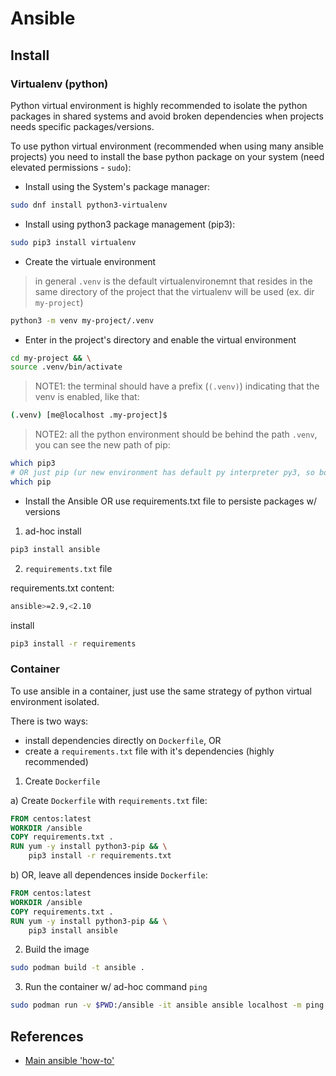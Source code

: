 # Ansible

## Install

### Virtualenv (python)

Python virtual environment is highly recommended to isolate the python packages in shared systems and avoid broken dependencies when projects needs specific packages/versions.


To use python virtual environment (recommended when using many ansible projects) you need to install the base python package on your system (need elevated permissions - `sudo`):


- Install using the System's package manager:
```bash
sudo dnf install python3-virtualenv
```

- Install using python3 package management (pip3):

```bash
sudo pip3 install virtualenv
```

- Create the virtuale environment

> in general `.venv` is the default virtualenvironemnt that resides in the same directory of the project that the virtualenv will be used (ex. dir `my-project`)

```bash
python3 -m venv my-project/.venv
```

- Enter in the project's directory and enable the virtual environment

```bash
cd my-project && \
source .venv/bin/activate
```

> NOTE1: the terminal should have a prefix (`(.venv)`) indicating that the venv is enabled, like that:

```bash
(.venv) [me@localhost .my-project]$ 
```

> NOTE2: all the python environment should be behind the path `.venv`, you can see the new path of pip:
```bash
which pip3
# OR just pip (ur new environment has default py interpreter py3, so both are version 3)
which pip
```


- Install the Ansible OR use requirements.txt file to persiste packages w/ versions

1. ad-hoc install
```bash
pip3 install ansible
```

2. `requirements.txt` file

requirements.txt content:
```bash
ansible>=2.9,<2.10
```

install

```bash
pip3 install -r requirements
```

### Container

To use ansible in a container, just use the same strategy of python virtual environment isolated.

There is two ways:
- install dependencies directly on `Dockerfile`, OR
- create a `requirements.txt` file with it's dependencies (highly recommended)

1. Create `Dockerfile`

a) Create `Dockerfile` with `requirements.txt` file:
```Dockerfile
FROM centos:latest
WORKDIR /ansible
COPY requirements.txt .
RUN yum -y install python3-pip && \
    pip3 install -r requirements.txt
```

b) OR, leave all dependences inside `Dockerfile`:
```Dockerfile
FROM centos:latest
WORKDIR /ansible
COPY requirements.txt .
RUN yum -y install python3-pip && \
    pip3 install ansible
```

2. Build the image

```bash
sudo podman build -t ansible .
```


3. Run the container w/ ad-hoc command `ping`

```bash
sudo podman run -v $PWD:/ansible -it ansible ansible localhost -m ping
```

## References

* [Main ansible 'how-to'](https://github.com/mtulio/ansible-infra/blob/master/HOWTO.md)

